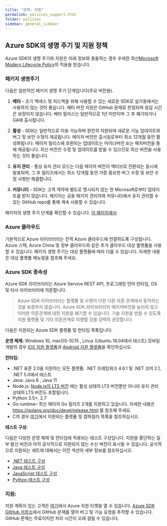 ```yaml
---
title: "정책: 지원"
permalink: policies_support.html
folder: policies
sidebar: general_sidebar
---
```


## **Azure SDK의 생명 주기 및 지원 정책**

Azure SDK의 생명 주기와 지원은 아래 정보와 충돌하는 경우 우세한 최신[Microsoft Modern Lifecycle Policy](https://docs.microsoft.com/en-US/lifecycle/policies/modern)의 적용을 받습니다.

### **패키지 생명주기**

다음은 일반적인 패키지 생명 주기 단계입니다(주요 버전용).

1. **베타** – 조기 액세스 및 피드백을 위해 사용할 수 있는 새로운 SDK로 실가동에서는 사용하지 않는 것이 좋습니다. 베타 버전 지원은 GitHub 문제로 한정되며 응답 시간은 보장되지 않습니다. 베타 릴리스는 일반적으로 1년 미만이며 그 후 폐기되거나 GA에 출시됩니다.

2. **활성** - SDK는 일반적으로 이용 가능하며 완전히 지원되며 새로운 기능 업데이트와 버그 및 보안 수정이 제공됩니다. 메이저 버전은 출시일로부터 최소 12개월 동안 활성화됩니다. 메이저 릴리스에 호환되는 업데이트는 마이너버전 또는 패치버전을 통해 제공됩니다. 최신 버전은 수정 및 업데이트를 받을 수 있으므로 최신 버전을 사용하는 것이 좋습니다.

3. **유지 관리** - 통상 유지 관리 모드는 다음 메이저 버전이 액티브로 전환되는 동시에 발표되며, 그 후 릴리즈에서는 최소 12개월 동안 가장 중요한 버그 수정 및 보안 수정 사항만 해결합니다.

4. **커뮤니티** - SDK는 고객 계약에 별도로 명시되지 않는 한 Microsoft로부터 업데이트를 받지 않습니다. 패키지는 공용 패키지 관리자와 커뮤니티에서 유지 관리할 수 있는 GitHub repo를 통해 계속 사용할 수 있습니다.

패키지의 생명 주기 단계를 확인할 수 있습니다. [이 페이지에서](https://azure.github.io/azure-sdk/releases/latest/index.html)

### **Azure 클라우드**

기본적으로 Azure 라이브러리는 전역 Azure 클라우드에 연결하도록 구성됩니다. Azure 스택, Azure China 및 정부 클라우드와 같은 추가 클라우드 대상 플랫폼을 사용할 수 있습니다. 패키지 생명 주기는 대상 플랫폼에 따라 다를 수 있습니다. 자세한 내용은 대상 플랫폼 메뉴얼을 참조해 주세요.

### **Azure SDK 종속성**

Azure SDK 라이브러리는 Azure Service REST API, 프로그래밍 언어 런타임, OS 및 타사 라이브러리에 의존합니다.

> Azure SDK 라이브러리는 플랫폼 및 수명이 다한 다른 의존 관계에서 동작하는 것을 보증하지 않습니다. Azure SDK 라이브러리의 메이저버전을 늘리지 않고 이러한 의존관계에 대한 지원을 폐기할 수 있습니다. 기술 지원을 받을 수 있도록 지원 플랫폼 및 기타 의존관계로 이행할 것을 강력히 권장합니다.

다음은 지원되는 Azure SDK 플랫폼 및 런타임 목록입니다:

**운영 체제:** Windows 10, macOS-10.15 , Linux (Ubuntu 18.04에서 테스트)
모바일 개발의 경우 [IOS 지원 플랫폼](https://azure.github.io/azure-sdk/ios_design.html#ios-library-support)과 [Android 지원 플랫폼](https://azure.github.io/azure-sdk/android_design.html)을 확인하십시오.

**런타임:**

- .NET 표준 2.0을 지원하는 모든 플랫폼. .NET 프레임워크 4.6.1 및 .NET 코어 2.1, .NET 5.0에서 테스트
- Java: Java 8 , Java 11
- Node.js: [Node.js의 LTS 버전](https://nodejs.org/about/releases/) 에는 활성 상태의 LTS 버전뿐만 아니라 유지 관리 상태의 LTS 버전도 포함됩니다.
- Python 3.5+, 2.7
- Go runtime– 최신 메이저 Go 릴리즈 2개를 지원하고 있습니다. 자세한 내용은 https://golang.org/doc/devel/release.html 를 참조해 주세요.
- C의 경우 [여기](https://azure.github.io/azure-sdk/clang_design.html)에서 지원되는 플랫폼 및 컴파일러 목록을 참조하십시오. 

**테스트 구성:**

다음은 다양한 운영 체제 및 런타임에 적용되는 테스트 구성입니다. 지원을 중단하는 일부 발신 버전과 아직 공식적으로 지원되지 않는 수신 버전이 표시될 수 있습니다. 공식적으로 지원되는 세트에 대해서는 이전 섹션의 세부 정보를 참조하십시오.

- [.NET 테스트 구성](https://github.com/Azure/azure-sdk-for-java/blob/main/eng/pipelines/templates/stages/platform-matrix.json)
- [Java 테스트 구성](https://github.com/Azure/azure-sdk-for-java/blob/main/eng/pipelines/templates/stages/platform-matrix.json)
- [JavaScript 테스트 구성](https://github.com/Azure/azure-sdk-for-js/blob/main/eng/pipelines/templates/stages/platform-matrix.json)
- [Python 테스트 구성](https://github.com/Azure/azure-sdk-for-python/blob/main/eng/pipelines/templates/stages/platform-matrix.json)

### **지원**:

지원 계획이 있는 고객은 [여기](https://azure.microsoft.com/en-us/support/create-ticket/)에서 Azure 지원 티켓을 열 수 있습니다. [Azure SDK GitHub 저장소](https://github.com/Azure/azure-sdk/blob/main/README.md)에서 GitHub 문제를 열어 버그 및 기능 요청을 추적할 수 있습니다. GitHub 문제는 무료이지만 처리 시간이 오래 걸릴 수 있습니다.
